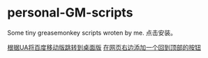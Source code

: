 # personal-GM-scripts
Some tiny greasemonkey scripts wroten by me. 
点击安装。

[根据UA将百度移动版跳转到桌面版](https://github.com/THR-hub/personal-GM-scripts/raw/main/BaiduAutoRedirect.user.js)
[在网页右边添加一个回到顶部的按钮](https://github.com/THR-hub/personal-GM-scripts/raw/main/GoToTop.user.js)
